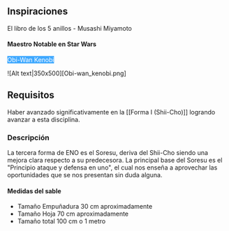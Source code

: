 ## Inspiraciones
El libro de los 5 anillos - Musashi Miyamoto

#### Maestro Notable en Star Wars

<font color="#ffffff"><font color="#ffffff"><span style="background:#40a9ff">Obi-Wan Kenobi</span></font></font>

![Alt text|350x500][Obi-wan_kenobi.png]

## Requisitos
Haber avanzado significativamente en la [[Forma I (Shii-Cho)]] logrando avanzar a esta disciplina.
### Descripción
La tercera forma de ENO es el Soresu, deriva del Shii-Cho siendo una mejora clara respecto a su predecesora.
La principal base del Soresu es el "Principio ataque y defensa en uno", el cual nos enseña a aprovechar las oportunidades que se nos presentan sin duda alguna.

#### Medidas del sable

- Tamaño Empuñadura 30 cm aproximadamente
- Tamaño Hoja 70 cm aproximadamente
- Tamaño total 100 cm o 1 metro